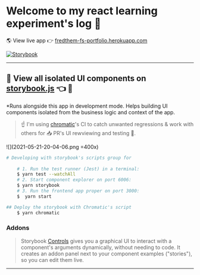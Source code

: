 # Welcome to my react learning experiment's log 📓

 🌎 View live app 👉 [fredthem-fs-portfolio.herokuapp.com](https://fredthem-fs-portfolio.herokuapp.com/)

[![Storybook](https://cdn.jsdelivr.net/gh/storybookjs/brand@master/badge/badge-storybook.svg)](https://master--60a5dae198415900393e5c23.chromatic.com/)

---

## 🔭 View all isolated UI components on [storybook.js](https://master--60a5dae198415900393e5c23.chromatic.com/) 👈 👀

*Runs alongside this app in development mode. Helps building UI components isolated from the business logic and context of the app.

> ☝️ I'm using [chromatic](https://www.chromatic.com/library?appId=60a5dae198415900393e5c23&branch=master)'s CI to catch unwanted regressions & work with others for 📥 PR's UI rewviewing and testing 🚧.

![](2021-05-21-20-04-06.png =400x)

```zsh
# Developing with storybook's scripts group for 
    
    # 1. Run the test runner (Jest) in a terminal:
    $ yarn test --watchAll
    # 2. Start component explorer on port 6006:
    $ yarn storybook
    # 3. Run the frontend app proper on port 3000:
    $  yarn start

## Deploy the storybook with Chromatic's script
    $ yarn chromatic
```

### Addons

> Storybook [Controls](https://storybook.js.org/docs/react/essentials/controls)  gives you a graphical UI to interact with a component's arguments dynamically, without needing to code. It creates an addon panel next to your component examples ("stories"), so you can edit them live.

---
